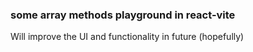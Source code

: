 ### some array methods playground in react-vite
Will improve the UI and functionality in future (hopefully)
